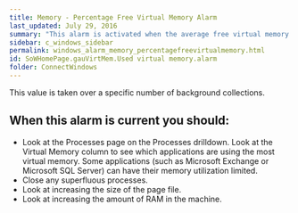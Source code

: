 ```yaml
---
title: Memory - Percentage Free Virtual Memory Alarm
last_updated: July 29, 2016
summary: "This alarm is activated when the average free virtual memory drops below a threshold."
sidebar: c_windows_sidebar
permalink: windows_alarm_memory_percentagefreevirtualmemory.html
id: SoWHomePage.gauVirtMem.Used virtual memory.alarm
folder: ConnectWindows
---
```



This value is taken over a specific number of background collections.

## When this alarm is current you should:

* Look at the Processes page on the Processes drilldown.
  Look at the Virtual Memory column to see which applications are using the most virtual memory.
  Some applications (such as Microsoft Exchange or Microsoft SQL Server) can have their memory utilization limited.
* Close any superfluous processes.
* Look at increasing the size of the page file.
* Look at increasing the amount of RAM in the machine.
